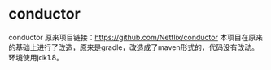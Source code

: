 
# conductor
conductor 原来项目链接：https://github.com/Netflix/conductor
本项目在原来的基础上进行了改造，原来是gradle，改造成了maven形式的，代码没有改动。
环境使用jdk1.8。
